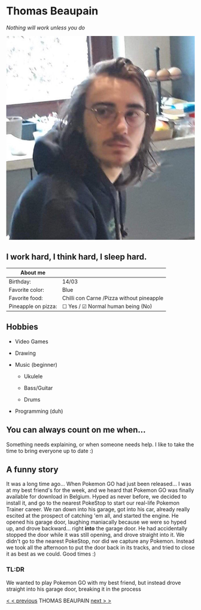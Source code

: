 # Thomas Beaupain

*Nothing will work unless you do*

![Me](photo.jpg)

## I work hard, I think hard, I sleep hard.

| About me |  |
| ---------- |:----------|
| Birthday: | 14/03 |
| Favorite color: | Blue |
| Favorite food: | Chilli con Carne /Pizza without pineapple |
| Pineapple on pizza: | ☐ Yes / ☑ Normal human being (No) |

## Hobbies

* Video Games
* Drawing
* Music (beginner)

   - Ukulele
   
   - Bass/Guitar

   - Drums
* Programming (duh)

## You can always count on me when...

Something needs explaining, or when someone needs help. I like to take the time to bring everyone up to date :)

## A funny story

It was a long time ago... When Pokemon GO had just been released...
I was at my best friend's for the week, and we heard that Pokemon GO was finally available for download in Belgium. Hyped as never before, we decided to install it, and go to the nearest PokeStop to start our real-life Pokemon Trainer career. We ran down into his garage, got into his car, already really escited at the prospect of catching 'em all, and started the engine. He opened his garage door, laughing maniacally because we were so hyped up, and drove backward... right **into** the garage door. He had accidentally stopped the door while it was still opening, and drove straight into it. We didn't go to the nearest PokeStop, nor did we capture any Pokemon. Instead we took all the afternoon to put the door back in its tracks, and tried to close it as best as we could. Good times :)

### TL:DR 
We wanted to play Pokemon GO with my best friend, but instead drove straight into his garage door, breaking it in the process

[< < previous](https://github.com/Thibaut3005/arkdown-challenge-) THOMAS BEAUPAIN [next > >](https://github.com/William-Deville/markdown-challenge)